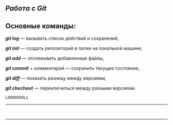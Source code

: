 ## ***Работа с Git***

## Основные команды: ##

***git log*** — вызывать список действий и сохранений,

***git init*** — создать репозиторий в папке на локальной машине,

***git add*** — отслеживать добавленные файлы,

***git commit*** + комментарий — сохранить текущее состояние,

***git diff*** — показать разницу между версиями,

***git chechout*** — переключиться между разными версиями.




```LOOOOOOOLL```

___
</br>

---
